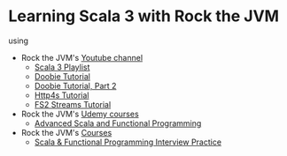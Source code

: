# Learning Scala 3 with Rock the JVM

using

- Rock the JVM's [Youtube channel](https://www.youtube.com/channel/UCRS4DvO9X7qaqVYUW2_dwOw)
  - [Scala 3 Playlist](https://www.youtube.com/watch?v=orTmm6OMaLw&list=PLmtsMNDRU0BwsVUbhsH2HMqDMPNhQ0HPc)
  - [Doobie Tutorial](https://www.youtube.com/watch?v=SvFL7c6F9xI)
  - [Doobie Tutorial, Part 2](https://www.youtube.com/watch?v=9xgOQh-Ppao)
  - [Http4s Tutorial](https://www.youtube.com/watch?v=v_gv6LsWdT0)
  - [FS2 Streams Tutorial](https://www.youtube.com/watch?v=XCpGtaJjkVY)
- Rock the JVM's [Udemy courses](https://www.udemy.com/user/daniel-ciocirlan/)
  - [Advanced Scala and Functional Programming](https://www.udemy.com/course/advanced-scala)
- Rock the JVM's [Courses](https://www.rockthejvm.com/courses)
  - [Scala & Functional Programming Interview Practice](https://rockthejvm.com/p/scala-functional-programming-interview-practice)

